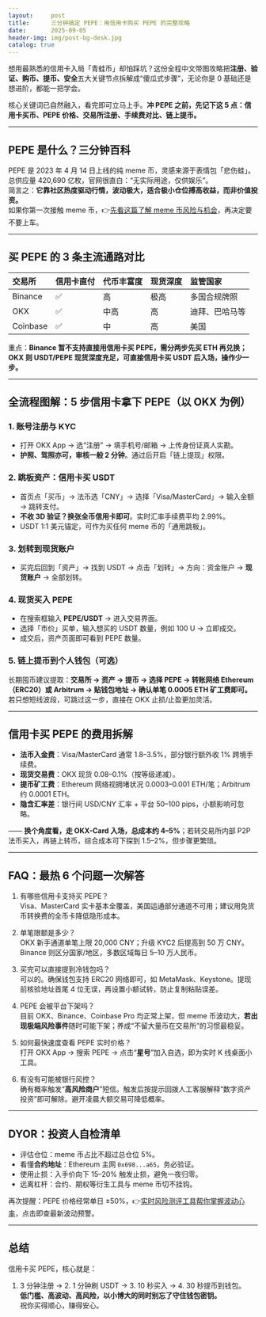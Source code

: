 ```yaml
---
layout:     post
title:      三分钟搞定 PEPE：用信用卡购买 PEPE 的完整攻略
date:       2025-09-05
header-img: img/post-bg-desk.jpg
catalog: true
---
```


想用最熟悉的信用卡入局「青蛙币」却怕踩坑？这份全程中文带图攻略把**注册、验证、购币、提币、安全**五大关键节点拆解成“傻瓜式步骤”，无论你是 0 基础还是想进阶，都能一把学会。

核心关键词已自然融入，看完即可立马上手。**冲 PEPE 之前，先记下这 5 点：信用卡买币、PEPE 价格、交易所注册、手续费对比、链上提币。**

---

## PEPE 是什么？三分钟百科

PEPE 是 2023 年 4 月 14 日上线的纯 meme 币，灵感来源于表情包「悲伤蛙」。总供应量 420,690 亿枚，官网很直白：“无实际用途，仅供娱乐”。  
简言之：**它靠社区热度驱动行情，波动极大，适合极小仓位搏高收益，而非价值投资。**  
如果你第一次接触 meme 币，👉[先看这篇了解 meme 币风险与机会](https://okxdog.com/)，再决定要不要上车。

---

## 买 PEPE 的 3 条主流通路对比

| 交易所 | 信用卡直付 | 代币丰富度 | 现货深度 | 监管国家 |
| :-- | :-- | :-- | :-- | :-- |
| Binance | ✅ | 高 | 极高 | 多国合规牌照 |
| OKX | ✅ | 中高 | 高 | 迪拜、巴哈马等 |
| Coinbase | ✅ | 中 | 高 | 美国 |

重点：**Binance 暂不支持直接用信用卡买 PEPE，需分两步先买 ETH 再兑换；OKX 则 USDT/PEPE 现货深度充足，可直接信用卡买 USDT 后入场，操作少一步。**

---

## 全流程图解：5 步信用卡拿下 PEPE（以 OKX 为例）

### 1. 账号注册与 KYC
- 打开 OKX App → 选“注册” → 填手机号/邮箱 → 上传身份证真人实勘。
- **护照、驾照亦可，审核一般 2 分钟**。通过后开启「链上提现」权限。

### 2. 跳板资产：信用卡买 USDT
- 首页点「买币」→ 法币选「CNY」→ 选择「Visa/MasterCard」→ 输入金额 → 跳转支付。
- **不收 3D 验证？换张全币信用卡即可**。实时汇率手续费平均 2.99%。
- USDT 1:1 美元锚定，可作为买任何 meme 币的「通用跳板」。

### 3. 划转到现货账户
- 买完后回到「资产」→ 找到 USDT → 点击「划转」→ 方向：资金账户 → **现货账户** → 全部划转。

### 4. 现货买入 PEPE
- 在搜索框输入 **PEPE/USDT** → 进入交易界面。  
- 选择「市价」买单，输入想买的 USDT 数量，例如 100 U → 立即成交。  
- 成交后，资产页面即可看到 PEPE 数量。

### 5. 链上提币到个人钱包（可选）
长期囤币建议提取：**交易所 → 资产 → 提币 → 选择 PEPE → 转账网络 Ethereum（ERC20）或 Arbitrum → 贴钱包地址 → 确认单笔 0.0005 ETH 矿工费即可。**  
若只想短线波段，可跳过这一步，直接在 OKX 止损/止盈更加灵活。

---

## 信用卡买 PEPE 的费用拆解

- **法币入金费**：Visa/MasterCard 通常 1.8–3.5%，部分银行额外收 1% 跨境手续费。  
- **现货交易费**：OKX 现货 0.08–0.1%（按等级递减）。  
- **提币矿工费**：Ethereum 网络视拥堵状况 0.0003–0.001 ETH/笔；Arbitrum 约 0.0001 ETH。  
- **隐含汇率差**：银行间 USD/CNY 汇率 + 平台 50–100 pips，小额影响可忽略。

—— **换个角度看，走 OKX-Card 入场，总成本约 4–5%**；若转交易所内部 P2P 法币买入，再链上转币，综合成本可下探到 1.5–2%，但步骤更繁琐。

---

## FAQ：最热 6 个问题一次解答

1. 有哪些信用卡支持买 PEPE？  
   Visa、MasterCard 实卡基本全覆盖，美国运通部分通道不可用；建议用免货币转换费的全币卡降低隐形成本。

2. 单笔限额是多少？  
   OKX 新手通道单笔上限 20,000 CNY；升级 KYC2 后提高到 50 万 CNY。Binance 则区分国家/地区，多数区域每日 5–10 万人民币。

3. 买完可以直接提到冷钱包吗？  
   可以的。确保钱包支持 ERC20 网络即可，如 MetaMask、Keystone。提现前核验地址首尾 4 位无误，再设置小额试转，防止复制粘贴误差。

4. PEPE 会被平台下架吗？  
   目前 OKX、Binance、Coinbase Pro 均正常上架，但 meme 币波动大，**若出现极端风险事件**随时可能下架；养成“不留大量币在交易所”的习惯最稳妥。

5. 如何最快速度查看 PEPE 实时价格？  
   打开 OKX App → 搜索 PEPE → 点击“**星号**”加入自选，即为实时 K 线桌面小工具。

6. 有没有可能被银行风控？  
   确有概率触发“**高风险商户**”短信。触发后按提示回拨人工客服解释“数字资产投资”即可解除。避开凌晨大额交易可降低概率。

---

## DYOR：投资人自检清单

- 评估仓位：meme 币占比不超过总仓位 5%。  
- 看懂**合约地址**：Ethereum 主网 `0x698...a65`，务必验证。  
- 使用止损：入手价向下 15–20% 触发止损，避免一夜归零。  
- 远离杠杆：合约、期权等衍生工具与 meme 币切不挂钩。  

再次提醒：PEPE 价格经常单日 ±50%，👉[实时风险测评工具帮你掌握波动心率](https://okxdog.com/)，点击即查最新波动预警。

---

## 总结

信用卡买 PEPE，核心就是：  
1. 3 分钟注册 → 2. 1 分钟刷 USDT → 3. 10 秒买入 → 4. 30 秒提币到钱包。  
**低门槛、高波动、高风险，以小博大的同时别忘了守住钱包密钥。**  
祝你买得顺心，赚得安心。